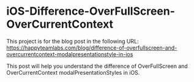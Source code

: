 # iOS-Difference-OverFullScreen-OverCurrentContext
This project is for the blog post in the following URL:
https://happyteamlabs.com/blog/difference-of-overfullscreen-and-overcurrentcontext-modalpresentationstyle-in-ios

This post will help you understand the difference of OverFullScreen and OverCurrentContext modalPresentationStyles in iOS.
